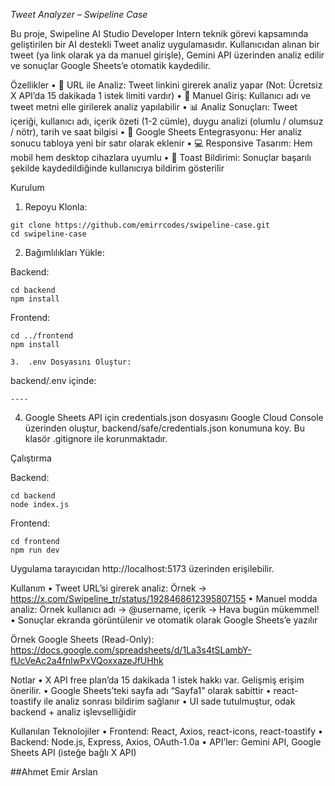 *Tweet Analyzer – Swipeline Case*

Bu proje, Swipeline AI Studio Developer Intern teknik görevi kapsamında geliştirilen bir AI destekli Tweet analiz uygulamasıdır. Kullanıcıdan alınan bir tweet (ya link olarak ya da manuel girişle), Gemini API üzerinden analiz edilir ve sonuçlar Google Sheets’e otomatik kaydedilir.

Özellikler
	•	🔗 URL ile Analiz: Tweet linkini girerek analiz yapar (Not: Ücretsiz X API’da 15 dakikada 1 istek limiti vardır)
	•	📝 Manuel Giriş: Kullanıcı adı ve tweet metni elle girilerek analiz yapılabilir
	•	📊 Analiz Sonuçları: Tweet içeriği, kullanıcı adı, içerik özeti (1-2 cümle), duygu analizi (olumlu / olumsuz / nötr), tarih ve saat bilgisi
	•	📁 Google Sheets Entegrasyonu: Her analiz sonucu tabloya yeni bir satır olarak eklenir
	•	💻 Responsive Tasarım: Hem mobil hem desktop cihazlara uyumlu
	•	🔔 Toast Bildirimi: Sonuçlar başarılı şekilde kaydedildiğinde kullanıcıya bildirim gösterilir

Kurulum

1.	Repoyu Klonla:
````
git clone https://github.com/emirrcodes/swipeline-case.git
cd swipeline-case
````

2.	Bağımlılıkları Yükle:

Backend:
````
cd backend
npm install
`````

Frontend:
`````
cd ../frontend
npm install
`````

	3.	.env Dosyasını Oluştur:

backend/.env içinde:
````
----
````

4.	Google Sheets API için credentials.json dosyasını Google Cloud Console üzerinden oluştur, backend/safe/credentials.json konumuna koy. Bu klasör .gitignore ile korunmaktadır.

Çalıştırma

Backend:
`````
cd backend
node index.js
`````
Frontend:
````
cd frontend
npm run dev
`````
Uygulama tarayıcıdan http://localhost:5173 üzerinden erişilebilir.

Kullanım
	•	Tweet URL’si girerek analiz: Örnek → https://x.com/Swipeline_tr/status/1928468612395807155
	•	Manuel modda analiz: Örnek kullanıcı adı → @username, içerik → Hava bugün mükemmel!
	•	Sonuçlar ekranda görüntülenir ve otomatik olarak Google Sheets’e yazılır

Örnek Google Sheets (Read-Only):
https://docs.google.com/spreadsheets/d/1La3s4tSLambY-fUcVeAc2a4fnIwPxVQoxxazeJfUHhk

Notlar
	•	X API free plan’da 15 dakikada 1 istek hakkı var. Gelişmiş erişim önerilir.
	•	Google Sheets’teki sayfa adı “Sayfa1” olarak sabittir
	•	react-toastify ile analiz sonrası bildirim sağlanır
	•	UI sade tutulmuştur, odak backend + analiz işlevselliğidir

Kullanılan Teknolojiler
	•	Frontend: React, Axios, react-icons, react-toastify
	•	Backend: Node.js, Express, Axios, OAuth-1.0a
	•	API’ler: Gemini API, Google Sheets API (isteğe bağlı X API)

##Ahmet Emir Arslan
